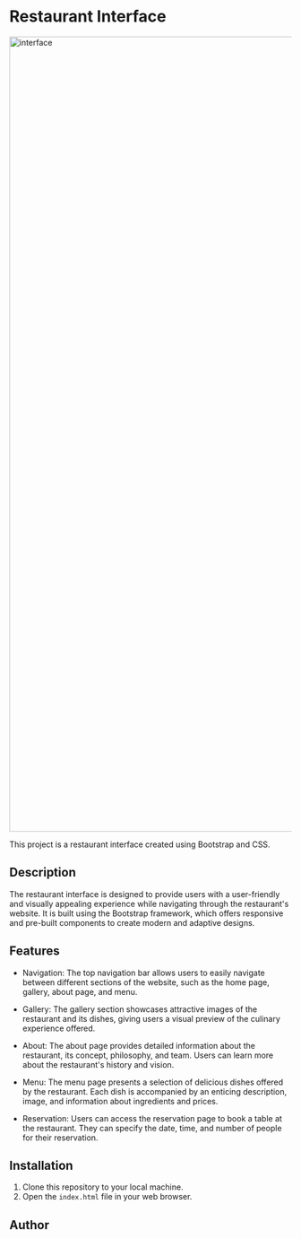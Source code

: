 
# Restaurant Interface

<img width="1418" alt="interface" src="https://github.com/yvsmlk/interface/assets/118189708/37bfa079-ee47-4761-bcc3-3c75f8472a7d">

This project is a restaurant interface created using Bootstrap and CSS.

## Description

The restaurant interface is designed to provide users with a user-friendly and visually appealing experience while navigating through the restaurant's website. It is built using the Bootstrap framework, which offers responsive and pre-built components to create modern and adaptive designs.

## Features

- Navigation: The top navigation bar allows users to easily navigate between different sections of the website, such as the home page, gallery, about page, and menu.

- Gallery: The gallery section showcases attractive images of the restaurant and its dishes, giving users a visual preview of the culinary experience offered.

- About: The about page provides detailed information about the restaurant, its concept, philosophy, and team. Users can learn more about the restaurant's history and vision.

- Menu: The menu page presents a selection of delicious dishes offered by the restaurant. Each dish is accompanied by an enticing description, image, and information about ingredients and prices.

- Reservation: Users can access the reservation page to book a table at the restaurant. They can specify the date, time, and number of people for their reservation.

## Installation

1. Clone this repository to your local machine.
2. Open the `index.html` file in your web browser.

## Author
